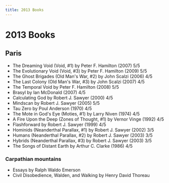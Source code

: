 ```yaml
---
title: 2013 Books
---
```


# 2013 Books

## Paris

- The Dreaming Void (Void, #1) by Peter F. Hamilton (2007) 5/5
- The Evolutionary Void (Void, #3) by Peter F. Hamilton (2009) 5/5
- The Ghost Brigades (Old Man's War, #2) by John Scalzi (2006) 4/5
- The Last Colony (Old Man's War, #3) by John Scalzi (2007) 4/5
- The Temporal Void by Peter F. Hamilton (2008) 5/5
- Brasyl by Ian McDonald (2007) 4/5
- Calculating God by Robert J. Sawyer (2000) 4/5
- Mindscan by Robert J. Sawyer (2005) 5/5
- Tau Zero by Poul Anderson (1970) 4/5
- The Mote in God's Eye (Moties, #1) by Larry Niven (1974) 4/5
- A Fire Upon the Deep (Zones of Thought, #1) by Vernor Vinge (1992) 4/5
- Flashforward by Robert J. Sawyer (1999) 4/5
- Hominids (Neanderthal Parallax, #1) by Robert J. Sawyer (2002) 3/5
- Humans (Neanderthal Parallax, #2) by Robert J. Sawyer (2003) 3/5
- Hybrids (Neanderthal Parallax, #3) by Robert J. Sawyer (2003) 3/5
- The Songs of Distant Earth by Arthur C. Clarke (1986) 4/5

### Carpathian mountains

- Essays by Ralph Waldo Emerson
- Civil Disobedience, Walden, and Walking by Henry David Thoreau
